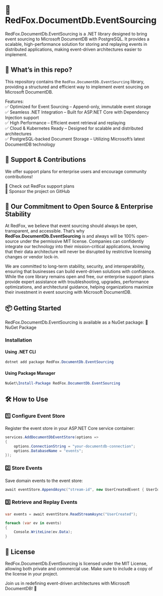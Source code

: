 # 🦊 RedFox.DocumentDb.EventSourcing

RedFox.DocumentDb.EventSourcing is a .NET library designed to bring event sourcing to Microsoft DocumentDB with PostgreSQL. It provides a scalable, high-performance solution for storing and replaying events in distributed applications, making event-driven architectures easier to implement.

## 👀 What’s in this repo?

This repository contains the `RedFox.DocumentDb.EventSourcing` library, providing a structured and efficient way to implement event sourcing on Microsoft DocumentDB.

Features:  
✅ Optimized for Event Sourcing – Append-only, immutable event storage  
✅ Seamless .NET Integration – Built for ASP.NET Core with Dependency Injection support  
✅ High Performance – Efficient event retrieval and replaying  
✅ Cloud & Kubernetes Ready – Designed for scalable and distributed architectures  
✅ PostgreSQL-backed Document Storage – Utilizing Microsoft’s latest DocumentDB technology

## 🛟 Support & Contributions

We offer support plans for enterprise users and encourage community contributions!

🔗 Check out RedFox support plans  
🤝 Sponsor the project on GitHub

## 💎 Our Commitment to Open Source & Enterprise Stability

At RedFox, we believe that event sourcing should always be open, transparent, and accessible. That’s why **RedFox.DocumentDb.EventSourcing** is and always will be 100% open-source under the permissive MIT license. Companies can confidently integrate our technology into their mission-critical applications, knowing that their data architecture will never be disrupted by restrictive licensing changes or vendor lock-in.

We are committed to long-term stability, security, and interoperability, ensuring that businesses can build event-driven solutions with confidence. While the core library remains open and free, our enterprise support plans provide expert assistance with troubleshooting, upgrades, performance optimizations, and architectural guidance, helping organizations maximize their investment in event sourcing with Microsoft DocumentDB.

## 📦 Getting Started

RedFox.DocumentDb.EventSourcing is available as a NuGet package:
🔗 NuGet Package

### Installation

#### Using .NET CLI

```powershell
dotnet add package RedFox.DocumentDb.EventSourcing
```

#### Using Package Manager

```powershell
NuGet\Install-Package RedFox.DocumentDb.EventSourcing
```

## 🛠️ How to Use

### 1️⃣ Configure Event Store

Register the event store in your ASP.NET Core service container:

```csharp
services.AddDocumentDbEventStore(options =>
{
    options.ConnectionString = "your-documentdb-connection";
    options.DatabaseName = "events";
});
```

### 2️⃣ Store Events

Save domain events to the event store:

```csharp
await eventStore.AppendAsync("stream-id", new UserCreatedEvent { UserId = 123 });
```

### 3️⃣ Retrieve and Replay Events

```csharp
var events = await eventStore.ReadStreamAsync("UserCreated");

foreach (var ev in events)
{
    Console.WriteLine(ev.Data);
}
```

## 📜 License

RedFox.DocumentDb.EventSourcing is licensed under the MIT License, allowing both private and commercial use.
Make sure to include a copy of the license in your project.

Join us in redefining event-driven architectures with Microsoft DocumentDB! 🚀
